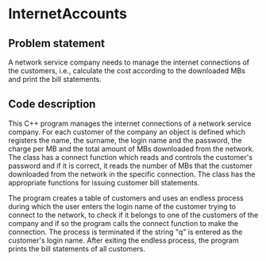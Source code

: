 # InternetAccounts

## Problem statement
A network service company needs to manage the internet connections of the customers, i.e., calculate the cost according to the downloaded MBs and print the bill statements.

## Code description
This C++ program manages the internet connections of a network service company. For each customer of the company an object is defined which registers the name, the surname, the login name and the password, the charge per MB and the total amount of MBs downloaded from the network. The class has a connect function which reads and controls the customer's password and if it is correct, it reads the number of MBs that the customer downloaded from the network in the specific connection. The class has the appropriate functions for issuing customer bill statements.

The program creates a table of customers and uses an endless process during which the user enters the login name of the customer trying to connect to the network, to check if it belongs to one of the customers of the company and if so the program calls the connect function to make the connection. The process is terminated if the string "q" is entered as the customer's login name. After exiting the endless process, the program prints the bill statements of all customers.

